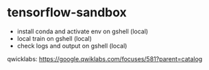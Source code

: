# tensorflow-sandbox

- install conda and activate env on gshell (local)
- local train on gshell (local)
- check logs and output on gshell (local)

qwicklabs: https://google.qwiklabs.com/focuses/581?parent=catalog
